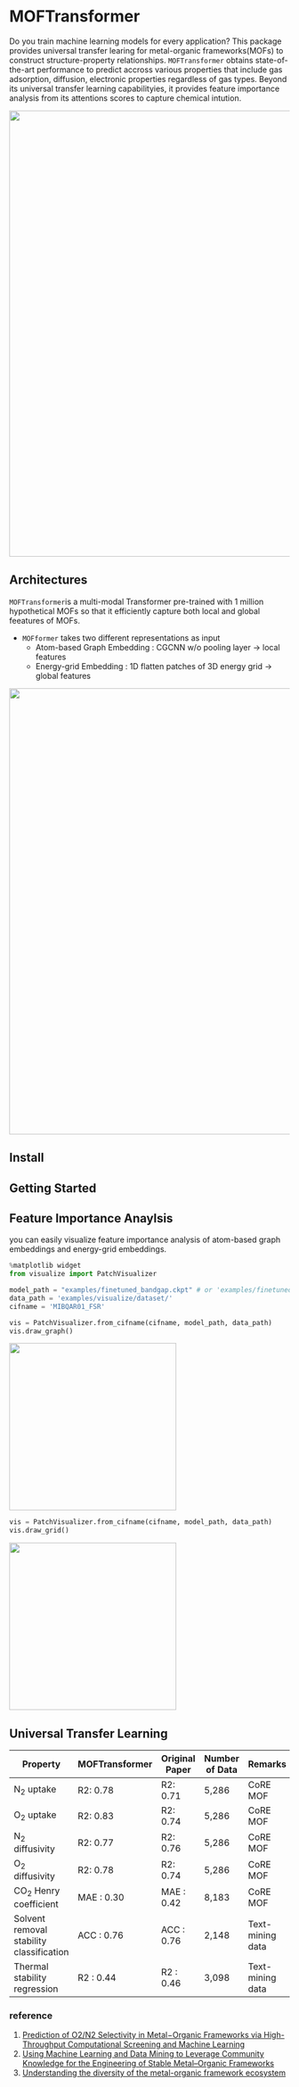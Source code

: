 # MOFTransformer

 Do you train machine learning models for every application? This package provides universal transfer learing for metal-organic frameworks(MOFs) to construct structure-property relationships. `MOFTransformer` obtains state-of-the-art performance to predict accross various properties that include gas adsorption, diffusion, electronic properties regardless of gas types. Beyond its universal transfer learning capabilityies, it provides feature importance analysis from its attentions scores to capture chemical intution.
<p align="center">
  <img src="https://github.com/hspark1212/MOFTransformer/blob/master/docs/source/assets/fig1.jpg" width=800>
</p>

## Architectures
`MOFTransformer`is a multi-modal Transformer pre-trained with 1 million hypothetical MOFs so that it efficiently capture both local and global feeatures of MOFs.

- `MOFformer` takes two different representations as input
  - Atom-based Graph Embedding : CGCNN w/o pooling layer -> local features
  - Energy-grid Embedding : 1D flatten patches of 3D energy grid -> global features
<p align="center">
  <img src="https://github.com/hspark1212/MOFTransformer/blob/master/docs/source/assets/fig2.jpg" width=800>
</p>

## Install

## Getting Started

## Feature Importance Anaylsis
you can easily visualize feature importance analysis of atom-based graph embeddings and energy-grid embeddings.
```python
%matplotlib widget
from visualize import PatchVisualizer

model_path = "examples/finetuned_bandgap.ckpt" # or 'examples/finetuned_h2_uptake.ckpt'
data_path = 'examples/visualize/dataset/'
cifname = 'MIBQAR01_FSR'

vis = PatchVisualizer.from_cifname(cifname, model_path, data_path)
vis.draw_graph()
```
<img src="https://github.com/hspark1212/MOFTransformer/blob/master/docs/source/getting_started/assets/1.gif" width="300">

```python
vis = PatchVisualizer.from_cifname(cifname, model_path, data_path)
vis.draw_grid()
```
<img src="https://github.com/hspark1212/MOFTransformer/blob/master/docs/source/getting_started/assets/3.gif" width="300">

## Universal Transfer Learning
| Property                                 | MOFTransformer | Original Paper | Number of Data | Remarks          | Reference |
|------------------------------------------|----------------|----------------|----------------|------------------|-----------|
|N<sub>2</sub> uptake                     | R2: 0.78       | R2: 0.71       | 5,286          | CoRE MOF         | 1         |
|O<sub>2</sub> uptake                     | R2: 0.83       | R2: 0.74       | 5,286          | CoRE MOF         | 1         |
|N<sub>2</sub> diffusivity                | R2: 0.77       | R2: 0.76       | 5,286          | CoRE MOF         | 1         |
|O<sub>2</sub> diffusivity                | R2: 0.78       | R2: 0.74       | 5,286          | CoRE MOF         | 1         |
|CO<sub>2</sub> Henry coefficient         | MAE : 0.30     | MAE : 0.42     | 8,183          | CoRE MOF         | 2         |
|Solvent removal stability classification | ACC : 0.76     | ACC : 0.76     | 2,148          | Text-mining data | 3         |
|Thermal stability regression             | R2 : 0.44      | R2 : 0.46      | 3,098          | Text-mining data | 3         |
### reference
1. [Prediction of O2/N2 Selectivity in Metal−Organic Frameworks via High-Throughput Computational Screening and Machine Learning](https://pubs.acs.org/doi/abs/10.1021/acsami.1c18521)
2. [Using Machine Learning and Data Mining to Leverage Community Knowledge for the Engineering of Stable Metal–Organic Frameworks](https://pubs.acs.org/doi/10.1021/jacs.1c07217)
3. [Understanding the diversity of the metal-organic framework ecosystem](https://www.nature.com/articles/s41467-020-17755-8)
